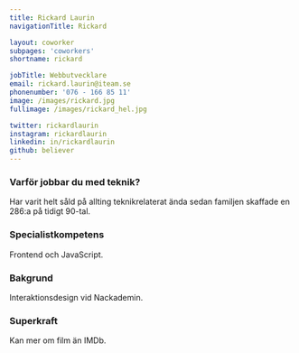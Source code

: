 ```yaml
---
title: Rickard Laurin
navigationTitle: Rickard

layout: coworker
subpages: 'coworkers'
shortname: rickard

jobTitle: Webbutvecklare
email: rickard.laurin@iteam.se
phonenumber: '076 - 166 85 11'
image: /images/rickard.jpg
fullimage: /images/rickard_hel.jpg

twitter: rickardlaurin
instagram: rickardlaurin
linkedin: in/rickardlaurin
github: believer
---
```


### Varför jobbar du med teknik?
Har varit helt såld på allting teknikrelaterat ända sedan familjen skaffade en 286:a på tidigt 90-tal.

### Specialistkompetens
Frontend och JavaScript.

### Bakgrund
Interaktionsdesign vid Nackademin.

### Superkraft
Kan mer om film än IMDb.
